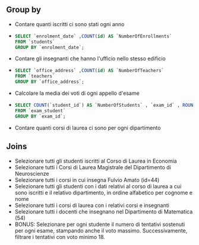 ## Group by

- Contare quanti iscritti ci sono stati ogni anno
- ```sql
  SELECT `enrolment_date` ,COUNT(id) AS `NumberOfEnrollments`
  FROM `students`
  GROUP BY `enrolment_date`;
  ```

- Contare gli insegnanti che hanno l'ufficio nello stesso edificio
- ```sql
  SELECT `office_address` ,COUNT(id) AS `NumberOfTeachers`
  FROM `teachers`
  GROUP BY `office_address`;
  ```

- Calcolare la media dei voti di ogni appello d'esame
- ```sql
  SELECT COUNT(`student_id`) AS `NumberOfStudents` , `exam_id` , ROUND(AVG(`vote`), 1) AS `vote_average`
  FROM `exam_student`
  GROUP BY `exam_id`;
  ```

- Contare quanti corsi di laurea ci sono per ogni dipartimento

## Joins

- Selezionare tutti gli studenti iscritti al Corso di Laurea in Economia
- Selezionare tutti i Corsi di Laurea Magistrale del Dipartimento di Neuroscienze
- Selezionare tutti i corsi in cui insegna Fulvio Amato (id=44)
- Selezionare tutti gli studenti con i dati relativi al corso di laurea a cui sono iscritti e il relativo dipartimento, in ordine alfabetico per cognome e nome
- Selezionare tutti i corsi di laurea con i relativi corsi e insegnanti
- Selezionare tutti i docenti che insegnano nel Dipartimento di Matematica (54)
- BONUS: Selezionare per ogni studente il numero di tentativi sostenuti per ogni esame, stampando anche il voto massimo. Successivamente, filtrare i tentativi con voto minimo 18.

